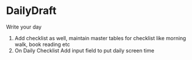 # DailyDraft

Write your day

1.  Add checklist as well, maintain master tables for checklist like morning walk, book reading etc
2.  On Daily Checklist Add input field to put daily screen time
